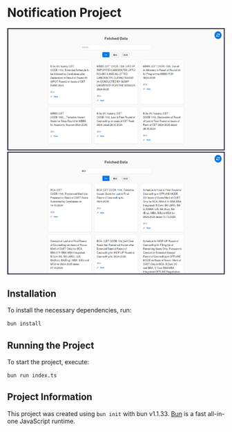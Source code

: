 # Notification Project
![Image 1](images/image.png)
![Image 2](images/search.png)

## Installation

To install the necessary dependencies, run:

```bash
bun install
```

## Running the Project

To start the project, execute:

```bash
bun run index.ts
```

## Project Information

This project was created using `bun init` with bun v1.1.33. [Bun](https://bun.sh) is a fast all-in-one JavaScript runtime.

